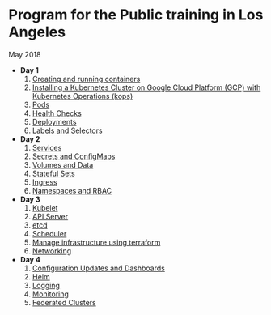 Program for the Public training in Los Angeles
=============================================

May 2018

* **Day 1**
    1. [Creating and running containers](../modules/containers.md)
    1. [Installing a Kubernetes Cluster on Google Cloud Platform (GCP) with Kubernetes Operations (kops)](../modules/kops.md)
    1. [Pods](../modules/pods.md)
    1. [Health Checks](../modules/health.md)
    1. [Deployments](../modules/deployments.md)
    1. [Labels and Selectors](../modules/labels.md)
* **Day 2**
    1. [Services](../modules/services.md)
    1. [Secrets and ConfigMaps](../modules/secrets_and_config_maps.md)
    1. [Volumes and Data](../modules/volumes.md)
    1. [Stateful Sets](../modules/stateful_sets.md)
    1. [Ingress](../modules/ingress.md)
    1. [Namespaces and RBAC](../modules/namespaces.md)
* **Day 3**
    1. [Kubelet](../modules/kubelet.md)
    1. [API Server](../modules/api.md)
    1. [etcd](../modules/etcd.md)
    1. [Scheduler](../modules/scheduler.md)
    1. [Manage infrastructure using terraform](../modules/infrastructure.md)
    1. [Networking](../modules/networking.md)
* **Day 4**
    1. [Configuration Updates and Dashboards](../modules/kops.md)
    1. [Helm](../modules/helm.md)
    1. [Logging](../modules/logging.md)
    1. [Monitoring](../modules/monitoring.md)
    1. [Federated Clusters](../modules/federation.md)
